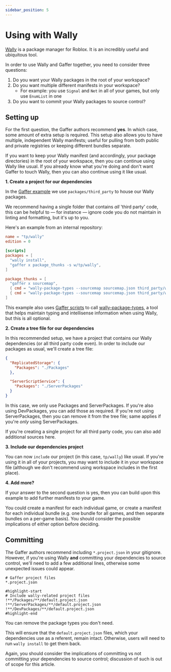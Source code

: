 ```yaml
---
sidebar_position: 5
---
```


# Using with Wally

[Wally](https://github.com/upliftGames/wally) is a package manager for Roblox. It is an incredibly useful and ubiquitous tool.

In order to use Wally and Gaffer together, you need to consider three questions:

1. Do you want your Wally packages in the root of your workspace?
2. Do you want multiple different manifests in your workspace?
   - For example: you use `Signal` and `Net` in all of your games, but only use `EnumList` in one
3. Do you want to commit your Wally packages to source control?

## Setting up

For the first question, the Gaffer authors recommend **yes**. In which case, some amount of extra setup is required. This setup also allows you to have multiple, independent Wally manifests; useful for pulling from both public and private registries or keeping different bundles separate.

If you want to keep your Wally manifest (and accordingly, your package directories) in the root of your workspace, then you can continue using Wally like usual. If you already know what you're doing and don't want Gaffer to touch Wally, then you can also continue using it like usual.

**1. Create a project for our dependencies**

In the [Gaffer example](https://github.com/autonordev/tools/tree/main/gaffer/example) we use `packages/third_party` to house our Wally packages.

We recommend having a single folder that contains _all_ 'third party' code, this can be helpful to — for instance — ignore code you do not maintain in linting and formatting, but it's up to you.

Here's an example from an internal repository:

```toml title="third_party/wally/package.toml"
name = "tp/wally"
edition = 0

[scripts]
packages = [
  "wally install",
  "gaffer x package_thunks -s w/tp/wally",
]

package_thunks = [
  "gaffer x sourcemap",
  { cmd = "wally-package-types --sourcemap sourcemap.json third_party/wally/Packages/", dir = "//" },
  { cmd = "wally-package-types --sourcemap sourcemap.json third_party/wally/ServerPackages/", dir = "//" },
]
```

This example also uses [Gaffer scripts](./scripts) to call [wally-package-types](https://github.com/johnnymorganz/wally-package-types), a tool that helps maintain typing and intellisense information when using Wally, but this is all optional.

**2. Create a tree file for our dependencies**

In this recommended setup, we have a project that contains our Wally dependencies (or all third party code even). In order to include our packages as usual, we'll create a tree file:

```json title="third_party/wally/tree.json"
{
  "ReplicatedStorage": {
    "Packages": "./Packages"
  },

  "ServerScriptService": {
    "Packages": "./ServerPackages"
  }
}
```

In this case, we only use Packages and ServerPackages. If you're also using DevPackages, you can add those as required. If you're not using ServerPackages, then you can remove it from the tree file; same applies if you're _only_ using ServerPackages.

If you're creating a single project for all third party code, you can also add additional sources here.

**3. Include our dependencies project**

You can now `include` our project (in this case, `tp/wally`) like usual. If you're using it in all of your projects, you may want to include it in your workspace file (although we don't recommend using workspace includes in the first place).

**4. Add more?**

If your answer to the second question is yes, then you can build upon this example to add further manifests to your game.

You could create a manifest for each individual game, or create a manifest for each individual bundle (e.g. one bundle for all games, and then separate bundles on a per-game basis). You should consider the possible implications of either option before deciding.

## Committing

The Gaffer authors recommend including `*.project.json` in your gitignore. However, if you're using Wally **and** committing your dependencies to source control, we'll need to add a few additional lines, otherwise some unexpected issues could appear.

```ignore title=".gitignore"
# Gaffer project files
*.project.json

#highlight-start
# Include wally-related project files
!**/Packages/**/default.project.json
!**/ServerPackages/**/default.project.json
!**/DevPackages/**/default.project.json
#highlight-end
```

You can remove the package types you don't need.

This will ensure that the `default.project.json` files, which your dependencies use as a referent, remain intact. Otherwise, users will need to run `wally install` to get them back.

Again, you should consider the implications of committing vs not committing your dependencies to source control; discussion of such is out of scope for this article.
